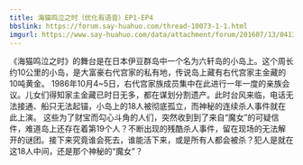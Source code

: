 ```yaml
---
title: 海猫鸣泣之时（优化有语音）EP1-EP4
bbslink: https://forum.say-huahuo.com/thread-10073-1-1.html
imgurl: https://www.say-huahuo.com/data/attachment/forum/201607/13/041315rrt7arwnc76o6wko.png
---
```


《海猫鸣泣之时》的舞台是在日本伊豆群岛中一个名为六轩岛的小岛上。这个周长约10公里的小岛，是大富豪右代宫家的私有地，传说岛上藏有右代宫家主金藏的10吨黄金。
1986年10月4~5日，右代宫家族成员集中在此进行一年一度的亲族会议。儿女们得知家主金藏已时日无多，都在谋划分割遗产。此时台风来临，电话无法接通、船只无法起锚，小岛上的18人被彻底孤立，而神秘的连续杀人事件就在此上演。
这些为了财宝而勾心斗角的人们，突然收到到了来自“魔女”的可疑信件，难道岛上还存在着第19个人？不断出现的残酷杀人事件，留在现场的无法解开的谜团。接下来究竟谁会死去，谁能活下来，或是所有人都会被杀？犯人是就在这18人中间，还是那个神秘的“魔女”？<!--more-->
